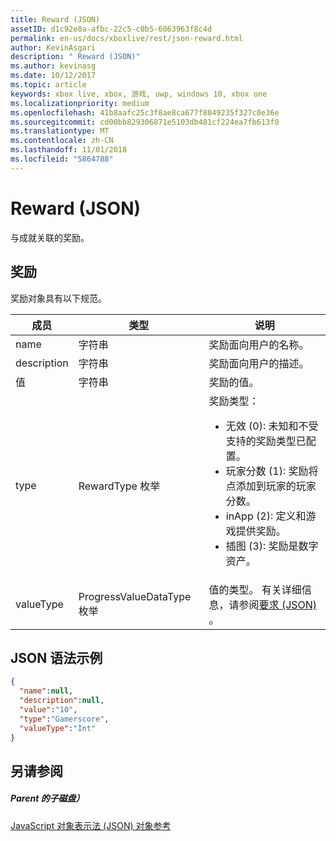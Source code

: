```yaml
---
title: Reward (JSON)
assetID: d1c92e8a-afbc-22c5-c0b5-6063963f8c4d
permalink: en-us/docs/xboxlive/rest/json-reward.html
author: KevinAsgari
description: " Reward (JSON)"
ms.author: kevinasg
ms.date: 10/12/2017
ms.topic: article
keywords: xbox live, xbox, 游戏, uwp, windows 10, xbox one
ms.localizationpriority: medium
ms.openlocfilehash: 41b8aafc25c3f8ae8ca677f8049235f327c0e36e
ms.sourcegitcommit: cd00bb829306871e5103db481cf224ea7fb613f0
ms.translationtype: MT
ms.contentlocale: zh-CN
ms.lasthandoff: 11/01/2018
ms.locfileid: "5864788"
---
```

# <a name="reward-json"></a>Reward (JSON)
与成就关联的奖励。
<a id="ID4EN"></a>


## <a name="reward"></a>奖励

奖励对象具有以下规范。

| 成员| 类型| 说明|
| --- | --- | --- |
| name| 字符串| 奖励面向用户的名称。|
| description| 字符串| 奖励面向用户的描述。|
| 值| 字符串| 奖励的值。|
| type| RewardType 枚举| 奖励类型： <ul><li>无效 (0): 未知和不受支持的奖励类型已配置。</li><li>玩家分数 (1): 奖励将点添加到玩家的玩家分数。</li><li>inApp (2): 定义和游戏提供奖励。</li><li>插图 (3): 奖励是数字资产。</li></ul> | 
| valueType| ProgressValueDataType 枚举| 值的类型。 有关详细信息，请参阅[要求 (JSON)](json-requirement.md) 。|

<a id="ID4EBD"></a>


## <a name="sample-json-syntax"></a>JSON 语法示例


```json
{
  "name":null,
  "description":null,
  "value":"10",
  "type":"Gamerscore",
  "valueType":"Int"
}

```


<a id="ID4EKD"></a>


## <a name="see-also"></a>另请参阅

<a id="ID4EMD"></a>


##### <a name="parent"></a>Parent 的子磁盘）

[JavaScript 对象表示法 (JSON) 对象参考](atoc-xboxlivews-reference-json.md)

